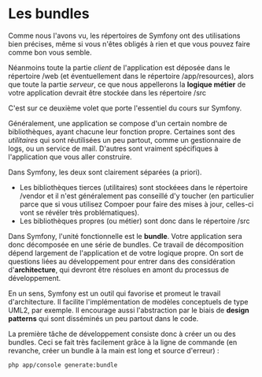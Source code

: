 # Les bundles

Comme nous l'avons vu, les répertoires de Symfony ont des utilisations bien précises, même si vous n'êtes obligés à rien et que vous pouvez faire comme bon vous semble.

Néanmoins toute la partie _client_ de l'application est déposée dans le répertoire /web (et éventuellement dans le répertoire /app/resources), alors que toute la partie _serveur_, ce que nous appellerons la __logique métier__ de votre application devrait être stockée dans les répertoire /src

C'est sur ce deuxième volet que porte l'essentiel du cours sur Symfony. 

Généralement, une application se compose d'un certain nombre de bibliothèques, ayant chacune leur fonction propre. Certaines sont des _utilitaires_ qui sont réutilisées un peu partout, comme un gestionnaire de logs, ou un service de mail. D'autres sont vraiment spécifiques à l'application que vous aller construire.

Dans Symfony, les deux sont clairement séparées (a priori).
* Les bibliothèques tierces (utilitaires) sont stockéees dans le répertoire /vendor et il n'est généralement pas conseillé d'y toucher (en particulier parce que si vous utilisez Compoer pour faire des mises à jour, celles-ci vont se révéler très problématiques).
* Les bibliothèques propres (ou métier) sont donc dans le répertoire /src

Dans Symfony, l'unité fonctionnelle est le __bundle__. Votre application sera donc décomposée en une série de bundles. Ce travail de décomposition dépend largement de l'application et de votre logique propre. On sort de questions liées au développement pour entrer dans des considération d'__architecture__, qui devront être résolues en amont du processus de développement.

En un sens, Symfony est un outil qui favorise et promeut le travail d'architecture. Il facilite l'implémentation de modèles conceptuels de type UML2, par exemple. Il encourage aussi l'abstraction par le biais de __design patterns__ qui sont disséminés un peu partout dans le code.

La première tâche de développement consiste donc à créer un ou des bundles.
Ceci se fait très facilement grâce à la ligne de commande (en revanche, créer un bundle à la main est long et source d'erreur) :

```sh
php app/console generate:bundle
```

